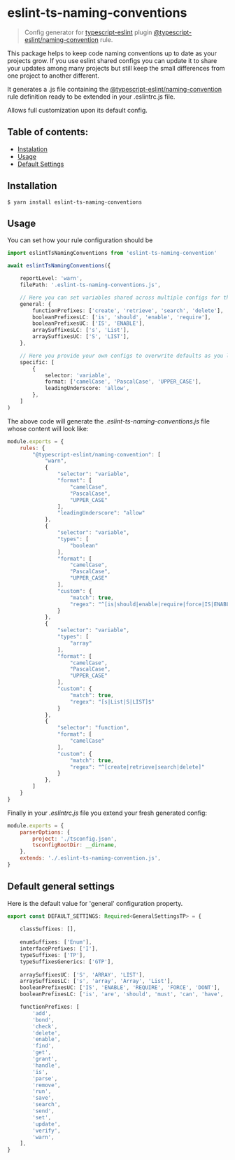 # eslint-ts-naming-conventions

> Config generator for [typescript-eslint](https://github.com/typescript-eslint/typescript-eslint) plugin [@typescript-eslint/naming-convention](https://github.com/typescript-eslint/typescript-eslint/blob/master/packages/eslint-plugin/docs/rules/naming-convention.md#enforces-naming-conventions-for-everything-across-a-codebase-naming-convention) rule.

This package helps to keep code naming conventions up to date as your projects grow. If you use eslint shared configs you can update it to share your updates among many projects but still keep the small differences from one project to another different.

It generates a .js file containing the [@typescript-eslint/naming-convention](https://github.com/typescript-eslint/typescript-eslint/blob/master/packages/eslint-plugin/docs/rules/naming-convention.md#enforces-naming-conventions-for-everything-across-a-codebase-naming-convention) rule definition ready to be extended in your .eslintrc.js file.

Allows full customization upon its default config.

## Table of contents:

- [Instalation](#Installation)
- [Usage](#Usage)
- [Default Settings](#Default-general-settings)


## Installation
```
$ yarn install eslint-ts-naming-conventions
```

## Usage

You can set how your rule configuration should be

```ts
import eslintTsNamingConventions from 'eslint-ts-naming-convention'

await eslintTsNamingConventions({

    reportLevel: 'warn',
    filePath: '.eslint-ts-naming-conventions.js',

    // Here you can set variables shared across multiple configs for the rule
    general: {
        functionPrefixes: ['create', 'retrieve', 'search', 'delete'],
        booleanPrefixesLC: ['is', 'should', 'enable', 'require'],
        booleanPrefixesUC: ['IS', 'ENABLE'],
        arraySuffixesLC: ['s', 'List'],
        arraySuffixesUC: ['S', 'LIST'],
    },

    // Here you provide your own configs to overwrite defaults as you like
    specific: [
        {
            selector: 'variable',
            format: ['camelCase', 'PascalCase', 'UPPER_CASE'],
            leadingUnderscore: 'allow',
        },
    ]
)
```

The above code will generate the _.eslint-ts-naming-conventions.js_ file whose content will look like:

```js
module.exports = {
    rules: {
        "@typescript-eslint/naming-convention": [
            "warn",
            {
                "selector": "variable",
                "format": [
                    "camelCase",
                    "PascalCase",
                    "UPPER_CASE"
                ],
                "leadingUnderscore": "allow"
            },
            {
                "selector": "variable",
                "types": [
                    "boolean"
                ],
                "format": [
                    "camelCase",
                    "PascalCase",
                    "UPPER_CASE"
                ],
                "custom": {
                    "match": true,
                    "regex": "^[is|should|enable|require|force|IS|ENABLE]"
                }
            },
            {
                "selector": "variable",
                "types": [
                    "array"
                ],
                "format": [
                    "camelCase",
                    "PascalCase",
                    "UPPER_CASE"
                ],
                "custom": {
                    "match": true,
                    "regex": "[s|List|S|LIST]$"
                }
            },
            {
                "selector": "function",
                "format": [
                    "camelCase"
                ],
                "custom": {
                    "match": true,
                    "regex": "^[create|retrieve|search|delete]"
                }
            },
        ]
    }
}
```

Finally in your _.eslintrc.js_ file you extend your fresh generated config:

```js
module.exports = {
    parserOptions: {
        project: './tsconfig.json',
        tsconfigRootDir: __dirname,
    },
    extends: './.eslint-ts-naming-convention.js',
}
```

## Default general settings

Here is the default value for 'general' configuration property.

```ts
export const DEFAULT_SETTINGS: Required<GeneralSettingsTP> = {
    
    classSuffixes: [],
    
    enumSuffixes: ['Enum'],
    interfacePrefixes: ['I'],
    typeSuffixes: ['TP'],
    typeSuffixesGenerics: ['GTP'],
    
    arraySuffixesUC: ['S', 'ARRAY', 'LIST'],
    arraySuffixesLC: ['s', 'array', 'Array', 'List'],
    booleanPrefixesUC: ['IS', 'ENABLE', 'REQUIRE', 'FORCE', 'DONT'],
    booleanPrefixesLC: ['is', 'are', 'should', 'must', 'can', 'have', 'has', 'did', 'dont', 'will', 'enable', 'require', 'force'],

    functionPrefixes: [
        'add',
        'bond',
        'check',
        'delete',
        'enable',
        'find',
        'get',
        'grant',
        'handle',
        'is',
        'parse',
        'remove',
        'run',
        'save',
        'search',
        'send',
        'set',
        'update',
        'verify',
        'warn',
    ],
}
```